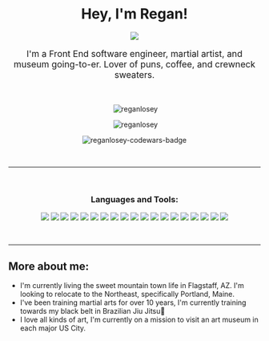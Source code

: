 <h1 align="center">Hey, I'm Regan!</h1>

<p align ="center">
  <img src="https://img.shields.io/badge/linkedin-%230077B5.svg?style=for-the-badge&logo=linkedin&logoColor=white">
</p>

<p align="center" style="font-size:1.25em">I'm a Front End software engineer, martial artist, and museum going-to-er. Lover of puns, coffee, and crewneck sweaters. 
</p>

<br>
<p align="center">&nbsp;<img src="https://github-readme-stats.vercel.app/api/top-langs?username=reganlosey&show_icons=true&locale=en&layout=compact&theme=noctis_minimus&hide=ruby" alt="reganlosey" /></p>

<p align="center"> &nbsp;<img src="https://github-readme-stats.vercel.app/api?username=reganlosey&show_icons=true&locale=en&theme=noctis_minimus" alt="reganlosey" /></p>
<p align="center"><img src="https://www.codewars.com/users/regalbeagle/badges/large" alt="reganlosey-codewars-badge"/></p>
<br>
<hr>
<br>

<h3 align="center">Languages and Tools:</h3>

<p align="center">
<img src="https://img.shields.io/badge/react-%2320232a.svg?style=for-the-badge&logo=react&logoColor=%2361DAFB"/>
<img src="https://img.shields.io/badge/React_Router-CA4245?style=for-the-badge&logo=react-router&logoColor=white"/>
<img src="https://img.shields.io/badge/javascript-%23323330.svg?style=for-the-badge&logo=javascript&logoColor=%23F7DF1E"/>
<img src="https://img.shields.io/badge/TypeScript-007ACC?style=for-the-badge&logo=typescript&logoColor=white"/>
<img src="https://img.shields.io/badge/Redux-593D88?style=for-the-badge&logo=redux&logoColor=white"/>
 <img src="https://img.shields.io/badge/html5-%23E34F26.svg?style=for-the-badge&logo=html5&logoColor=white"/>
<img src="https://img.shields.io/badge/css3-%231572B6.svg?style=for-the-badge&logo=css3&logoColor=white"/>
<img src="https://img.shields.io/badge/SASS-hotpink.svg?style=for-the-badge&logo=SASS&logoColor=white"/>
<img src="https://img.shields.io/badge/NPM-%23000000.svg?style=for-the-badge&logo=npm&logoColor=white"/>
<img src="https://img.shields.io/badge/PostgreSQL-316192?style=for-the-badge&logo=postgresql&logoColor=green"/>
<img src="https://img.shields.io/badge/Express.js-000000?style=for-the-badge&logo=express&logoColor=white"/>
<img src="https://img.shields.io/badge/Postman-FF6C37?style=for-the-badge&logo=Postman&logoColor=white"/>
<img src="https://img.shields.io/badge/Node.js-43853D?style=for-the-badge&logo=node.js&logoColor=white"/>
<img src="https://img.shields.io/badge/-cypress-%23E5E5E5?style=for-the-badge&logo=cypress&logoColor=058a5e"/>
<img src="https://img.shields.io/badge/-mocha-%238D6748?style=for-the-badge&logo=mocha&logoColor=white"/>
<img src="https://img.shields.io/badge/figma-%23F24E1E.svg?style=for-the-badge&logo=figma&logoColor=white"/>
<img src="https://img.shields.io/badge/git-%23F05033.svg?style=for-the-badge&logo=git&logoColor=white"/>
<img src="https://img.shields.io/badge/github-%23121011.svg?style=for-the-badge&logo=github&logoColor=white"/>
<img src="https://img.shields.io/badge/markdown-%23000000.svg?style=for-the-badge&logo=markdown&logoColor=white"/>
</p>

<br>
<hr>

## More about me:
  - I'm currently living the sweet mountain town life in Flagstaff, AZ. I'm looking to relocate to the Northeast, specifically Portland, Maine.
  - I've been training martial arts for over 10 years, I'm currently training towards my black belt in Brazilian Jiu Jitsu🥋
  - I love all kinds of art, I'm currently on a mission to visit an art museum in each major US City.

